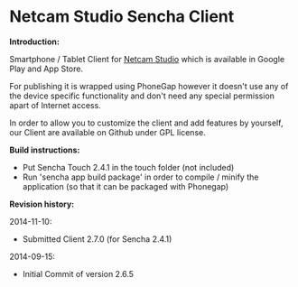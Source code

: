 Netcam Studio Sencha Client
===================

**Introduction:**

Smartphone / Tablet Client for [Netcam Studio](http://www.netcamstudio.com) which is available in Google Play and App Store.

For publishing it is wrapped using PhoneGap however it doesn't use any of the device specific functionality and don't need any special permission apart of Internet access.

In order to allow you to customize the client and add features by yourself, our Client are available on Github under GPL license.

**Build instructions:**
- Put Sencha Touch 2.4.1 in the touch folder (not included)
- Run 'sencha app build package' in order to compile / minify the application (so that it can be packaged with Phonegap)

**Revision history:**

2014-11-10:
- Submitted Client 2.7.0 (for Sencha 2.4.1)

2014-09-15:
- Initial Commit of version 2.6.5
